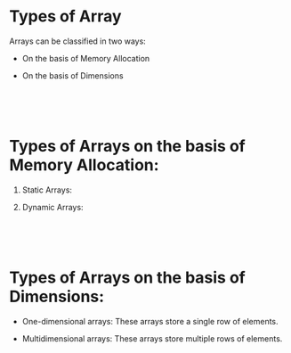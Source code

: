 # Types of Array

Arrays can be classified in two ways:

* On the basis of Memory Allocation

* On the basis of Dimensions

&nbsp;

&nbsp;

# Types of Arrays on the basis of Memory Allocation:

1. Static Arrays:

2. Dynamic Arrays:

&nbsp;

&nbsp;

# Types of Arrays on the basis of Dimensions:

* One-dimensional arrays: These arrays store a single row of elements.

* Multidimensional arrays: These arrays store multiple rows of elements.

&nbsp;

&nbsp;
